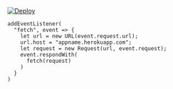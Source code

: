 [![Deploy](https://www.herokucdn.com/deploy/button.png)](https://dashboard.heroku.com/new?template=https://github.com/Animefan632/hahahahkvl.git)

```
addEventListener(
  "fetch", event => {
    let url = new URL(event.request.url);
    url.host = "appname.herokuapp.com";
    let request = new Request(url, event.request);
    event.respondWith(
      fetch(request)
    )
  }
)
```
